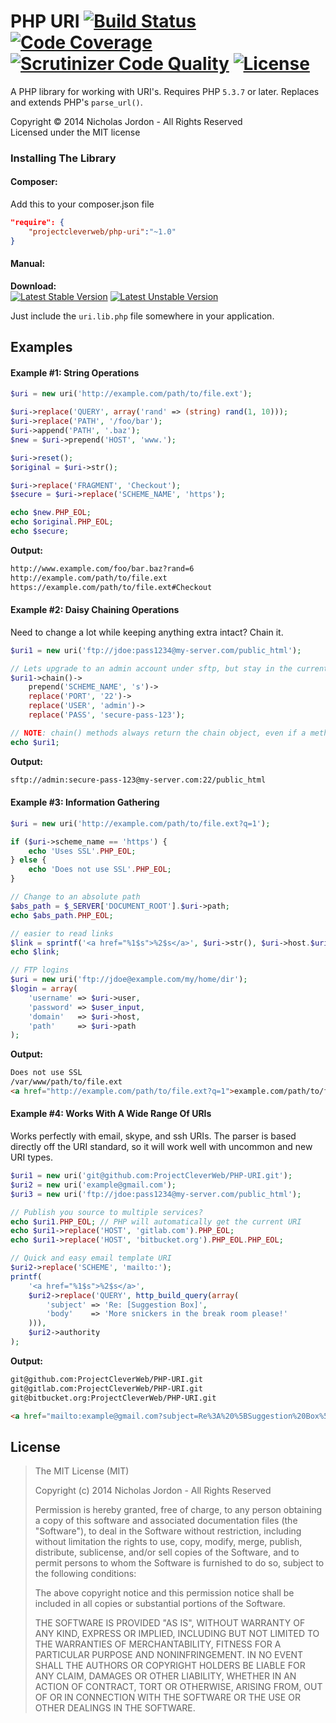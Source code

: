 # PHP URI [![Build Status](https://travis-ci.org/ProjectCleverWeb/PHP-URI.svg?branch=master&style=flat)](https://travis-ci.org/ProjectCleverWeb/PHP-URI) [![Code Coverage](https://scrutinizer-ci.com/g/ProjectCleverWeb/PHP-URI/badges/coverage.png?b=master&style=flat)](https://scrutinizer-ci.com/g/ProjectCleverWeb/PHP-URI/?branch=master) [![Scrutinizer Code Quality](https://scrutinizer-ci.com/g/ProjectCleverWeb/PHP-URI/badges/quality-score.png?b=master&style=flat)](https://scrutinizer-ci.com/g/ProjectCleverWeb/PHP-URI/?branch=master) [![License](https://poser.pugx.org/projectcleverweb/php-uri/license.svg?style=flat)](https://packagist.org/packages/projectcleverweb/php-uri)

A PHP library for working with URI's. Requires PHP `5.3.7` or later. Replaces and extends PHP's `parse_url()`.

Copyright &copy; 2014 Nicholas Jordon - All Rights Reserved <br>
Licensed under the MIT license

### Installing The Library

#### Composer:

Add this to your composer.json file

```json
"require": {
	"projectcleverweb/php-uri":"~1.0"
}
```

#### Manual:

**Download:**<br>
[![Latest Stable Version](https://poser.pugx.org/projectcleverweb/php-uri/v/stable.svg?style=flat)](https://github.com/ProjectCleverWeb/PHP-URI/releases/tag/1.0.0) [![Latest Unstable Version](https://poser.pugx.org/projectcleverweb/php-uri/v/unstable.svg?style=flat)](https://github.com/ProjectCleverWeb/PHP-URI/archive/master.zip)

Just include the `uri.lib.php` file somewhere in your application.

## Examples

#### Example #1: String Operations

```php
$uri = new uri('http://example.com/path/to/file.ext');

$uri->replace('QUERY', array('rand' => (string) rand(1, 10)));
$uri->replace('PATH', '/foo/bar');
$uri->append('PATH', '.baz');
$new = $uri->prepend('HOST', 'www.');

$uri->reset();
$original = $uri->str();

$uri->replace('FRAGMENT', 'Checkout');
$secure = $uri->replace('SCHEME_NAME', 'https');

echo $new.PHP_EOL;
echo $original.PHP_EOL;
echo $secure;
```

**Output:**
```html
http://www.example.com/foo/bar.baz?rand=6
http://example.com/path/to/file.ext
https://example.com/path/to/file.ext#Checkout
```

#### Example #2: Daisy Chaining Operations

Need to change a lot while keeping anything extra intact? Chain it.

```php
$uri1 = new uri('ftp://jdoe:pass1234@my-server.com/public_html');

// Lets upgrade to an admin account under sftp, but stay in the current directory.
$uri1->chain()->
	prepend('SCHEME_NAME', 's')->
	replace('PORT', '22')->
	replace('USER', 'admin')->
	replace('PASS', 'secure-pass-123');

// NOTE: chain() methods always return the chain object, even if a method fails.
echo $uri1;
```

**Output:**
```html
sftp://admin:secure-pass-123@my-server.com:22/public_html
```

#### Example #3: Information Gathering

```php
$uri = new uri('http://example.com/path/to/file.ext?q=1');

if ($uri->scheme_name == 'https') {
	echo 'Uses SSL'.PHP_EOL;
} else {
	echo 'Does not use SSL'.PHP_EOL;
}

// Change to an absolute path
$abs_path = $_SERVER['DOCUMENT_ROOT'].$uri->path;
echo $abs_path.PHP_EOL;

// easier to read links
$link = sprintf('<a href="%1$s">%2$s</a>', $uri->str(), $uri->host.$uri->path);
echo $link;

// FTP logins
$uri = new uri('ftp://jdoe@example.com/my/home/dir');
$login = array(
	'username' => $uri->user,
	'password' => $user_input,
	'domain'   => $uri->host,
	'path'     => $uri->path
);
```

**Output:**
```html
Does not use SSL
/var/www/path/to/file.ext
<a href="http://example.com/path/to/file.ext?q=1">example.com/path/to/file.ext</a>
```

#### Example #4: Works With A Wide Range Of URIs

Works perfectly with email, skype, and ssh URIs. The parser is based directly off the URI standard, so it will work well with uncommon and new URI types.

```php
$uri1 = new uri('git@github.com:ProjectCleverWeb/PHP-URI.git');
$uri2 = new uri('example@gmail.com');
$uri3 = new uri('ftp://jdoe:pass1234@my-server.com/public_html');

// Publish you source to multiple services?
echo $uri1.PHP_EOL; // PHP will automatically get the current URI
echo $uri1->replace('HOST', 'gitlab.com').PHP_EOL;
echo $uri1->replace('HOST', 'bitbucket.org').PHP_EOL.PHP_EOL;

// Quick and easy email template URI
$uri2->replace('SCHEME', 'mailto:');
printf(
	'<a href="%1$s">%2$s</a>',
	$uri2->replace('QUERY', http_build_query(array(
		'subject' => 'Re: [Suggestion Box]',
		'body'    => 'More snickers in the break room please!'
	))),
	$uri2->authority
);
```

**Output:**
```html
git@github.com:ProjectCleverWeb/PHP-URI.git
git@gitlab.com:ProjectCleverWeb/PHP-URI.git
git@bitbucket.org:ProjectCleverWeb/PHP-URI.git

<a href="mailto:example@gmail.com?subject=Re%3A%20%5BSuggestion%20Box%5D&body=More%20snickers%20in%20the%20break%20room%20please%21">example@gmail.com</a>
```


## License

>The MIT License (MIT)
>
>Copyright (c) 2014 Nicholas Jordon - All Rights Reserved
>
>Permission is hereby granted, free of charge, to any person obtaining a copy
>of this software and associated documentation files (the "Software"), to deal
>in the Software without restriction, including without limitation the rights
>to use, copy, modify, merge, publish, distribute, sublicense, and/or sell
>copies of the Software, and to permit persons to whom the Software is
>furnished to do so, subject to the following conditions:
>
>The above copyright notice and this permission notice shall be included in
>all copies or substantial portions of the Software.
>
>THE SOFTWARE IS PROVIDED "AS IS", WITHOUT WARRANTY OF ANY KIND, EXPRESS OR
>IMPLIED, INCLUDING BUT NOT LIMITED TO THE WARRANTIES OF MERCHANTABILITY,
>FITNESS FOR A PARTICULAR PURPOSE AND NONINFRINGEMENT. IN NO EVENT SHALL THE
>AUTHORS OR COPYRIGHT HOLDERS BE LIABLE FOR ANY CLAIM, DAMAGES OR OTHER
>LIABILITY, WHETHER IN AN ACTION OF CONTRACT, TORT OR OTHERWISE, ARISING FROM,
>OUT OF OR IN CONNECTION WITH THE SOFTWARE OR THE USE OR OTHER DEALINGS IN
>THE SOFTWARE.